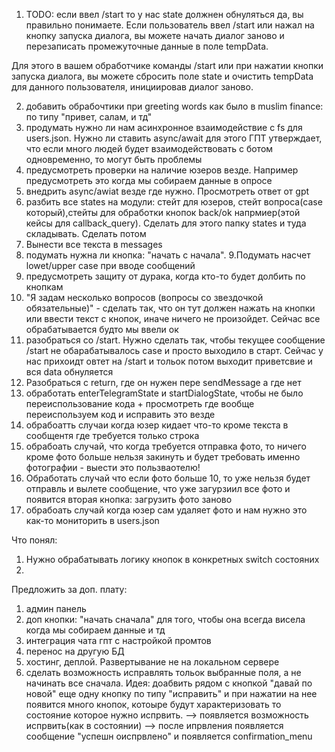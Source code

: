 1. TODO: если ввел /start то у нас state должнен обнуляться
   да, вы правильно понимаете. Если пользователь ввел /start или нажал на кнопку запуска диалога, вы можете начать диалог заново и перезаписать промежуточные данные в поле tempData.

Для этого в вашем обработчике команды /start или при нажатии кнопки запуска диалога, вы можете сбросить поле state и очистить tempData для данного пользователя, инициировав диалог заново.

2. добавить обрабочтики при greeting words как было в muslim finance: по типу "привет, салам, и тд"
3. продумать нужно ли нам асинхронное взаимодействие с fs для users.json. Нужно ли ставить async/await для этого
   ГПТ утверждает, что если много людей будет взаимодействовать с ботом одновременно, то могут быть проблемы
4. предусмотреть проверки на наличие юзеров везде. Например предусмотреть это когда мы собираем данные в опросе
5. внедрить async/awiat везде где нужно. Просмотреть ответ от gpt
6. разбить все states на модули: стейт для юзеров, стейт вопроса(case который),стейты для обработки кнопок back/ok напрмиер(этой кейсы для callback_query). Сделать для этого папку states и туда складывать. Сделать потом
7. Вынести все текста в messages
8. подумать нужна ли кнопка: "начать с начала".
   9.Подумать насчет lowet/upper case при вводе сообщений
9. предусмотреть защиту от дурака, когда кто-то будет долбить по кнопкам
10. "Я задам несколько вопросов (вопросы со звездочкой обязательные)" - сделать так, что он тут должен нажать на кнопки или ввести текст с кнопок, иначе ничего не произойдет. Сейчас все обрабатывается будто мы ввели ок
11. разобраться со /start. Нужно сделать так, чтобы текущее сообщение /start не обарабатывалось case и просто выходило в старт. Сейчас у нас прихоидт овтет на /start и тольок потом выходит приветсвие и вся data обнуляется
12. Разобраться с return, где он нужен пере sendMessage а где нет
13. обработать enterTelegramState и startDialogState, чтобы не было переиспользование кода + просмотреть где вообще переиспользуем код и исправить это везде
14. обрабоатть случаи когда юзер кидает что-то кроме текста в сообщентя где требуется только строка
15. обрабоать случай, что когда требуется отправка фото, то ничего кроме фото больше нельзя закинуть и будет требовать именно фотографии - выести это пользваотелю!
16. Обработать случай что если фото больше 10, то уже нельзя будет отправль и вылете сообщение, что уже загурзиил все фото и появится вторая кнопка: загрузить фото заново
17. обрабоать случай когда юзер сам удаляет фото и нам нужно это как-то мониторить в users.json

Что понял:

1. Нужно обрабатывать логику кнопок в конкретных switch состояних
2.

Предложить за доп. плату:

1. админ панель
2. доп кнопки: "начать сначала" для того, чтобы она всегда висела когда мы собираем данные и тд
3. интеграция чата гпт с настройкой промтов
4. перенос на другую БД
5. хостинг, деплой. Развертывание не на локальном сервере
6. сделать возможность исправлять тольок выбранные поля, а не начинать все сначала. Идея: доабвить рядом с кнопкой "давай по новой" еще одну кнопку по типу "исправить" и при нажатии на нее появится много кнопок, котоыре будут характеризовать то состояние которое нужно испрвить. --> появляется возможность испрвить(как в состоянии) --> после ипрвления появляется сообщение "успешн оиспрвлено" и появляется confirmation_menu
